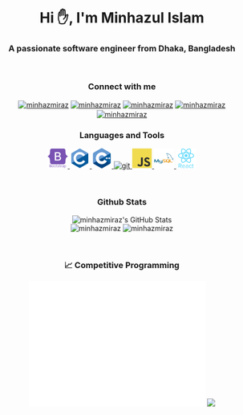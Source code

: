 <h1 align="center">Hi ✋, I'm Minhazul Islam</h1>
<h3 align="center">A passionate software engineer from Dhaka, Bangladesh</h3>

<br/>
<h3 align="center">Connect with me</h3>
<p align="center">
<a href="https://twitter.com/minhaz_miraz" target="blank"><img align="center" src="https://raw.githubusercontent.com/rahuldkjain/github-profile-readme-generator/master/src/images/icons/Social/twitter.svg" alt="minhazmiraz" height="30" width="40" /></a>
<a href="https://linkedin.com/in/minhazmiraz" target="blank"><img align="center" src="https://raw.githubusercontent.com/rahuldkjain/github-profile-readme-generator/master/src/images/icons/Social/linked-in-alt.svg" alt="minhazmiraz" height="30" width="40" /></a>
<a href="https://stackoverflow.com/users/minhazmiraz" target="blank"><img align="center" src="https://raw.githubusercontent.com/rahuldkjain/github-profile-readme-generator/master/src/images/icons/Social/stack-overflow.svg" alt="minhazmiraz" height="30" width="40" /></a>
<a href="https://www.codechef.com/users/minhazmiraz" target="blank"><img align="center" src="https://cdn.jsdelivr.net/npm/simple-icons@3.1.0/icons/codechef.svg" alt="minhazmiraz" height="30" width="40" /></a>
<a href="https://www.hackerrank.com/minhazmiraz" target="blank"><img align="center" src="https://raw.githubusercontent.com/rahuldkjain/github-profile-readme-generator/master/src/images/icons/Social/hackerrank.svg" alt="minhazmiraz" height="30" width="40" /></a>
</p>

<h3 align="center">Languages and Tools</h3>
<p align="center">
<a href="https://getbootstrap.com" target="_blank" rel="noreferrer"> <img src="https://raw.githubusercontent.com/devicons/devicon/master/icons/bootstrap/bootstrap-plain-wordmark.svg" alt="bootstrap" width="40" height="40"/> </a> <a href="https://www.cprogramming.com/" target="_blank" rel="noreferrer"> <img src="https://raw.githubusercontent.com/devicons/devicon/master/icons/c/c-original.svg" alt="c" width="40" height="40"/> </a> <a href="https://www.w3schools.com/cpp/" target="_blank" rel="noreferrer"> <img src="https://raw.githubusercontent.com/devicons/devicon/master/icons/cplusplus/cplusplus-original.svg" alt="cplusplus" width="40" height="40"/> </a> <a href="https://git-scm.com/" target="_blank" rel="noreferrer"> <img src="https://www.vectorlogo.zone/logos/git-scm/git-scm-icon.svg" alt="git" width="40" height="40"/> </a> <a href="https://developer.mozilla.org/en-US/docs/Web/JavaScript" target="_blank" rel="noreferrer"> <img src="https://raw.githubusercontent.com/devicons/devicon/master/icons/javascript/javascript-original.svg" alt="javascript" width="40" height="40"/> </a> <a href="https://www.mysql.com/" target="_blank" rel="noreferrer"> <img src="https://raw.githubusercontent.com/devicons/devicon/master/icons/mysql/mysql-original-wordmark.svg" alt="mysql" width="40" height="40"/> </a> <a href="https://reactjs.org/" target="_blank" rel="noreferrer"> <img src="https://raw.githubusercontent.com/devicons/devicon/master/icons/react/react-original-wordmark.svg" alt="react" width="40" height="40"/> </a> 
</p>

<br />

<h3 align="center">Github Stats</h3>
<p align="center">
<img alt="minhazmiraz's GitHub Stats" src="https://awesome-github-stats.azurewebsites.net/user-stats/minhazmiraz?cardType=level&theme=tokyonight" />
<br />
<img height="170em" src="https://github-readme-streak-stats.herokuapp.com/?user=minhazmiraz&" alt="minhazmiraz" />
<img height="170em" src="https://github-readme-stats.vercel.app/api/top-langs?username=minhazmiraz&show_icons=true&locale=en&layout=compact" alt="minhazmiraz" />
</p>

<!-- <a href="https://github.com/johannchopin/stackoverflow-readme-profile">
  <img src="https://stackoverflow-readme-profile.johannchopin.fr/profile/8037846?theme=default&website=true&location=true" alt="user:8037846's SO profile">
</a> -->
</p>

<br />

<h3 align="center">&#128200; Competitive Programming</h3>
<p align="center">
<img height="250em" src="https://raw.githubusercontent.com/minhazmiraz/cf-stats/main/output/light_card.svg" />
<img height="170em" src="https://leetcard.jacoblin.cool/minhazmiraz?theme=light&font=Karma&ext=contest" />
</p>

